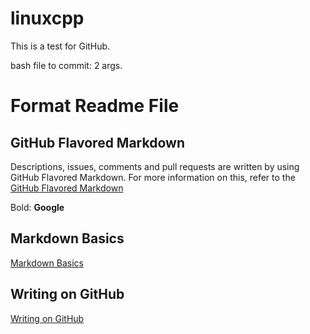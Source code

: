 # linuxcpp

This is a test for GitHub.

bash file to commit: 2 args.

# Format Readme File
## GitHub Flavored Markdown
Descriptions, issues, comments and pull requests are written by using GitHub Flavored Markdown. For more information on this, refer to the [GitHub Flavored Markdown](https://help.github.com/articles/github-flavored-markdown/)

Bold: **Google**

## Markdown Basics
[Markdown Basics](https://help.github.com/articles/markdown-basics/)

## Writing on GitHub
[Writing on GitHub](https://help.github.com/articles/writing-on-github/)
